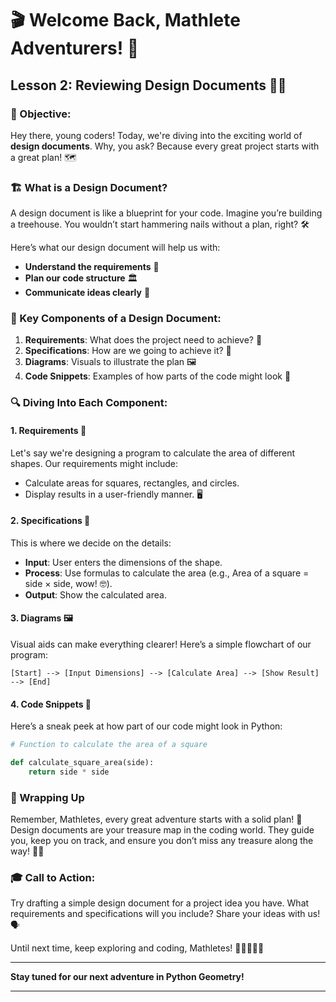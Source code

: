 # 🎬 Welcome Back, Mathlete Adventurers! 🚀

## Lesson 2: Reviewing Design Documents 📜💡

### 🎯 Objective:
Hey there, young coders! Today, we're diving into the exciting world of **design documents**. Why, you ask? Because every great project starts with a great plan! 🗺️

### 🏗️ What is a Design Document?
A design document is like a blueprint for your code. Imagine you’re building a treehouse. You wouldn’t start hammering nails without a plan, right? 🛠️

Here’s what our design document will help us with:
- **Understand the requirements** 🌟
- **Plan our code structure** 🏛️
- **Communicate ideas clearly** 💬

### 📑 Key Components of a Design Document:
1. **Requirements**: What does the project need to achieve? 🎯
2. **Specifications**: How are we going to achieve it? 🤔
3. **Diagrams**: Visuals to illustrate the plan 🖼️
4. **Code Snippets**: Examples of how parts of the code might look 🧩

### 🔍 Diving Into Each Component:

#### 1. Requirements 🎯
Let's say we're designing a program to calculate the area of different shapes. Our requirements might include:
- Calculate areas for squares, rectangles, and circles.
- Display results in a user-friendly manner. 🖥️

#### 2. Specifications 🤔
This is where we decide on the details:
- **Input**: User enters the dimensions of the shape.
- **Process**: Use formulas to calculate the area (e.g., Area of a square = side × side, wow! 🤓).
- **Output**: Show the calculated area.

#### 3. Diagrams 🖼️
Visual aids can make everything clearer! Here’s a simple flowchart of our program:
```
[Start] --> [Input Dimensions] --> [Calculate Area] --> [Show Result] --> [End]
```

#### 4. Code Snippets 🧩
Here’s a sneak peek at how part of our code might look in Python:
```python
# Function to calculate the area of a square

def calculate_square_area(side):
    return side * side
```

### 🥳 Wrapping Up
Remember, Mathletes, every great adventure starts with a solid plan! 🌟 Design documents are your treasure map in the coding world. They guide you, keep you on track, and ensure you don’t miss any treasure along the way! 🏴‍☠️

### 🎓 Call to Action:
Try drafting a simple design document for a project idea you have. What requirements and specifications will you include? Share your ideas with us! 🗣️

Until next time, keep exploring and coding, Mathletes! 🌟👩‍💻👨‍💻

---

**Stay tuned for our next adventure in Python Geometry!**

---
